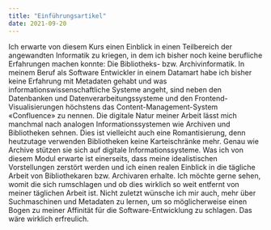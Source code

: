 ```yaml
---
title: "Einführungsartikel"
date: 2021-09-20
---
```


Ich erwarte von diesem Kurs einen Einblick in einen Teilbereich der angewandten Informatik zu kriegen, in dem ich bisher noch keine berufliche Erfahrungen machen konnte: Die Bibliotheks- bzw. Archivinformatik.
In meinem Beruf als Software Entwickler in einem Datamart habe ich bisher keine Erfahrung mit Metadaten gehabt und was informationswissenschaftliche Systeme angeht, sind neben den Datenbanken und Datenverarbeitungssysteme und den Frontend-Visualisierungen höchstens das Content-Management-System «Confluence» zu nennen. Die digitale Natur meiner Arbeit lässt mich manchmal nach analogen Informationssystemen wie Archiven und Bibliotheken sehnen. Dies ist vielleicht auch eine Romantisierung, denn heutzutage verwenden Bibliotheken keine Karteischränke mehr. Genau wie Archive stützen sie sich auf digitale Informationssysteme.
Was ich von diesem Modul erwarte ist einerseits, dass meine idealistischen Vorstellungen zerstört werden und ich einen realen Einblick in die tägliche Arbeit von Bibliothekaren bzw. Archivaren erhalte. Ich möchte gerne sehen, womit die sich rumschlagen und ob dies wirklich so weit entfernt von meiner täglichen Arbeit ist.
Nicht zuletzt wünsche ich mir auch, mehr über Suchmaschinen und Metadaten zu lernen, um so möglicherweise einen Bogen zu meiner Affinität für die Software-Entwicklung zu schlagen. Das wäre wirklich erfreulich.

